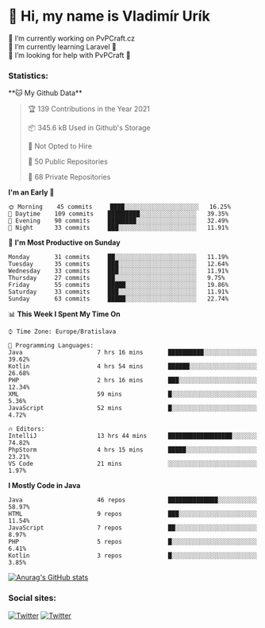 <h1> 👋 Hi, my name is Vladimír Urík</h1>
<p>
 🔭 I’m currently working on PvPCraft.cz<br>
 🌱 I’m currently learning Laravel 💙<br>
 🤔 I’m looking for help with PvPCraft 💝<br>
</p>
<h3>Statistics:</h3>
<!--START_SECTION:waka-->
**🐱 My Github Data** 

> 🏆 139 Contributions in the Year 2021
 > 
> 📦 345.6 kB Used in Github's Storage 
 > 
> 🚫 Not Opted to Hire
 > 
> 📜 50 Public Repositories 
 > 
> 🔑 68 Private Repositories  
 > 
**I'm an Early 🐤** 

```text
🌞 Morning    45 commits     ████░░░░░░░░░░░░░░░░░░░░░   16.25% 
🌆 Daytime    109 commits    █████████░░░░░░░░░░░░░░░░   39.35% 
🌃 Evening    90 commits     ████████░░░░░░░░░░░░░░░░░   32.49% 
🌙 Night      33 commits     ███░░░░░░░░░░░░░░░░░░░░░░   11.91%

```
📅 **I'm Most Productive on Sunday** 

```text
Monday       31 commits     ██░░░░░░░░░░░░░░░░░░░░░░░   11.19% 
Tuesday      35 commits     ███░░░░░░░░░░░░░░░░░░░░░░   12.64% 
Wednesday    33 commits     ███░░░░░░░░░░░░░░░░░░░░░░   11.91% 
Thursday     27 commits     ██░░░░░░░░░░░░░░░░░░░░░░░   9.75% 
Friday       55 commits     █████░░░░░░░░░░░░░░░░░░░░   19.86% 
Saturday     33 commits     ███░░░░░░░░░░░░░░░░░░░░░░   11.91% 
Sunday       63 commits     █████░░░░░░░░░░░░░░░░░░░░   22.74%

```


📊 **This Week I Spent My Time On** 

```text
⌚︎ Time Zone: Europe/Bratislava

💬 Programming Languages: 
Java                     7 hrs 16 mins       ██████████░░░░░░░░░░░░░░░   39.62% 
Kotlin                   4 hrs 54 mins       ██████░░░░░░░░░░░░░░░░░░░   26.68% 
PHP                      2 hrs 16 mins       ███░░░░░░░░░░░░░░░░░░░░░░   12.34% 
XML                      59 mins             █░░░░░░░░░░░░░░░░░░░░░░░░   5.36% 
JavaScript               52 mins             █░░░░░░░░░░░░░░░░░░░░░░░░   4.72%

🔥 Editors: 
IntelliJ                 13 hrs 44 mins      ██████████████████░░░░░░░   74.82% 
PhpStorm                 4 hrs 15 mins       █████░░░░░░░░░░░░░░░░░░░░   23.21% 
VS Code                  21 mins             ░░░░░░░░░░░░░░░░░░░░░░░░░   1.97%

```

**I Mostly Code in Java** 

```text
Java                     46 repos            ██████████████░░░░░░░░░░░   58.97% 
HTML                     9 repos             ███░░░░░░░░░░░░░░░░░░░░░░   11.54% 
JavaScript               7 repos             ██░░░░░░░░░░░░░░░░░░░░░░░   8.97% 
PHP                      5 repos             █░░░░░░░░░░░░░░░░░░░░░░░░   6.41% 
Kotlin                   3 repos             █░░░░░░░░░░░░░░░░░░░░░░░░   3.85%

```



<!--END_SECTION:waka-->

[![Anurag's GitHub stats](https://github-readme-stats.vercel.app/api?username=vladimir-urik)](https://github.com/anuraghazra/github-readme-stats)

<h3>Social sites:</h3>
<p><a href="https://twitter.com/GGGEDR" target="_blank"><img alt="Twitter" src="https://img.shields.io/badge/twitter-%231DA1F2.svg?&style=for-the-badge&logo=twitter&logoColor=white" /></a> <a href="https://www.reddit.com/user/GGGEDR" target="_blank"><img alt="Twitter" src="https://img.shields.io/badge/reddit-%23FE6262.svg?&style=for-the-badge&logo=reddit&logoColor=white" /></a>
</p>

